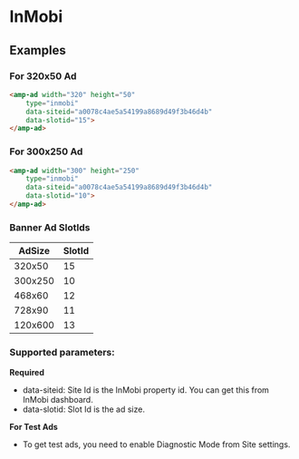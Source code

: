 <!---
Copyright 2016 The AMP HTML Authors. All Rights Reserved.

Licensed under the Apache License, Version 2.0 (the "License");
you may not use this file except in compliance with the License.
You may obtain a copy of the License at

      http://www.apache.org/licenses/LICENSE-2.0

Unless required by applicable law or agreed to in writing, software
distributed under the License is distributed on an "AS-IS" BASIS,
WITHOUT WARRANTIES OR CONDITIONS OF ANY KIND, either express or implied.
See the License for the specific language governing permissions and
limitations under the License.
-->

# InMobi

## Examples

### For 320x50 Ad

```html
<amp-ad width="320" height="50"
    type="inmobi"
    data-siteid="a0078c4ae5a54199a8689d49f3b46d4b"
    data-slotid="15">
</amp-ad>
```

### For 300x250 Ad

```html
<amp-ad width="300" height="250"
    type="inmobi"
    data-siteid="a0078c4ae5a54199a8689d49f3b46d4b"
    data-slotid="10">
</amp-ad>
```

### Banner Ad SlotIds

| AdSize  | SlotId |
|---------|--------|
| 320x50  |   15   |
| 300x250 |   10   |
| 468x60  |   12   |
| 728x90  |   11   |
| 120x600 |   13   |

### Supported parameters:

**Required**
- data-siteid: Site Id is the InMobi property id. You can get this from InMobi dashboard.
- data-slotid: Slot Id is the ad size.

**For Test Ads**
- To get test ads, you need to enable Diagnostic Mode from Site settings.

